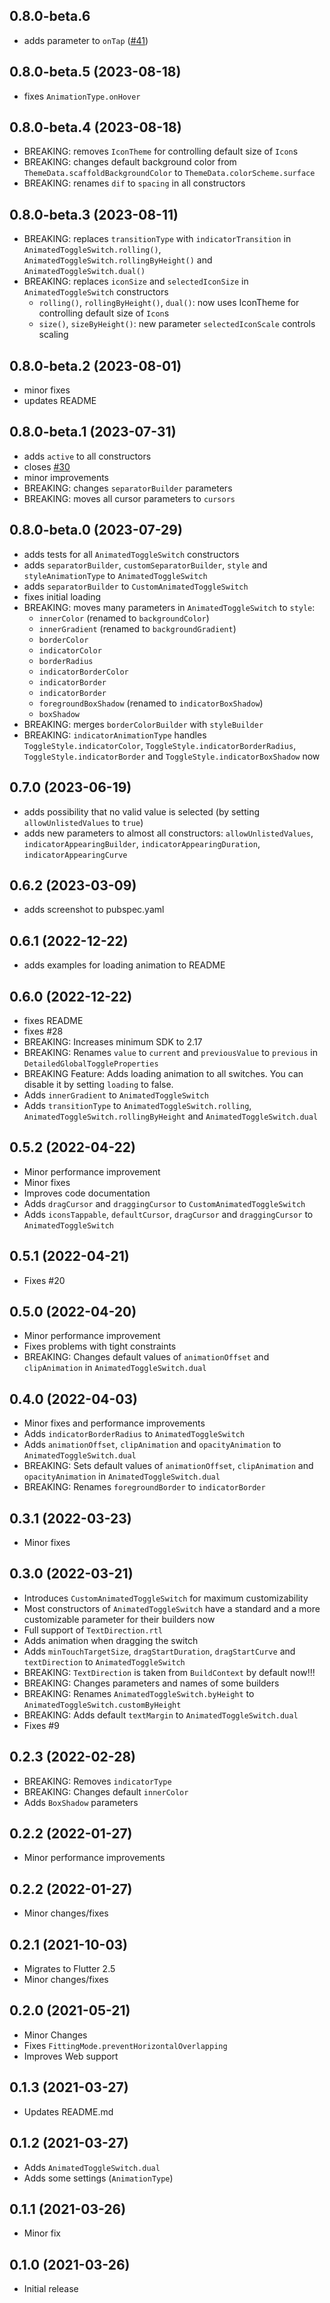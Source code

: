 ## 0.8.0-beta.6

- adds parameter to `onTap` ([#41](https://github.com/splashbyte/animated_toggle_switch/issues/41))

## 0.8.0-beta.5 (2023-08-18)

- fixes `AnimationType.onHover`

## 0.8.0-beta.4 (2023-08-18)

- BREAKING: removes `IconTheme` for controlling default size of `Icon`s
- BREAKING: changes default background color from `ThemeData.scaffoldBackgroundColor` to `ThemeData.colorScheme.surface`
- BREAKING: renames `dif` to `spacing` in all constructors

## 0.8.0-beta.3 (2023-08-11)

- BREAKING: replaces `transitionType` with `indicatorTransition` in `AnimatedToggleSwitch.rolling()`,
  `AnimatedToggleSwitch.rollingByHeight()` and `AnimatedToggleSwitch.dual()`
- BREAKING: replaces `iconSize` and `selectedIconSize` in `AnimatedToggleSwitch` constructors
  - `rolling()`, `rollingByHeight()`, `dual()`: now uses IconTheme for controlling default size of `Icon`s
  - `size()`, `sizeByHeight()`: new parameter `selectedIconScale` controls scaling

## 0.8.0-beta.2 (2023-08-01)

- minor fixes
- updates README

## 0.8.0-beta.1 (2023-07-31)

- adds `active` to all constructors
- closes [#30](https://github.com/splashbyte/animated_toggle_switch/issues/30)
- minor improvements
- BREAKING: changes `separatorBuilder` parameters
- BREAKING: moves all cursor parameters to `cursors`

## 0.8.0-beta.0 (2023-07-29)

- adds tests for all `AnimatedToggleSwitch` constructors
- adds `separatorBuilder`, `customSeparatorBuilder`, `style` and `styleAnimationType` to `AnimatedToggleSwitch`
- adds `separatorBuilder` to `CustomAnimatedToggleSwitch`
- fixes initial loading
- BREAKING: moves many parameters in `AnimatedToggleSwitch` to `style`:
    - `innerColor` (renamed to `backgroundColor`)
    - `innerGradient` (renamed to `backgroundGradient`)
    - `borderColor`
    - `indicatorColor`
    - `borderRadius`
    - `indicatorBorderColor`
    - `indicatorBorder`
    - `indicatorBorder`
    - `foregroundBoxShadow` (renamed to `indicatorBoxShadow`)
    - `boxShadow`
- BREAKING: merges `borderColorBuilder` with `styleBuilder`
- BREAKING: `indicatorAnimationType` handles `ToggleStyle.indicatorColor`, `ToggleStyle.indicatorBorderRadius`, `ToggleStyle.indicatorBorder` and `ToggleStyle.indicatorBoxShadow` now

## 0.7.0 (2023-06-19)

- adds possibility that no valid value is selected (by setting `allowUnlistedValues` to `true`)
- adds new parameters to almost all constructors: `allowUnlistedValues`, `indicatorAppearingBuilder`, `indicatorAppearingDuration`, `indicatorAppearingCurve`

## 0.6.2 (2023-03-09)

- adds screenshot to pubspec.yaml

## 0.6.1 (2022-12-22)

- adds examples for loading animation to README

## 0.6.0 (2022-12-22)

- fixes README
- fixes #28
- BREAKING: Increases minimum SDK to 2.17
- BREAKING: Renames `value` to `current` and `previousValue` to `previous` in `DetailedGlobalToggleProperties`
- BREAKING Feature: Adds loading animation to all switches. You can disable it by setting `loading` to false.
- Adds `innerGradient` to `AnimatedToggleSwitch`
- Adds `transitionType` to `AnimatedToggleSwitch.rolling`, `AnimatedToggleSwitch.rollingByHeight` and `AnimatedToggleSwitch.dual`

## 0.5.2 (2022-04-22)

- Minor performance improvement
- Minor fixes
- Improves code documentation
- Adds `dragCursor` and `draggingCursor` to `CustomAnimatedToggleSwitch`
- Adds `iconsTappable`, `defaultCursor`, `dragCursor` and `draggingCursor` to `AnimatedToggleSwitch`

## 0.5.1 (2022-04-21)

- Fixes #20

## 0.5.0 (2022-04-20)

- Minor performance improvement
- Fixes problems with tight constraints
- BREAKING: Changes default values of `animationOffset` and `clipAnimation` in `AnimatedToggleSwitch.dual`

## 0.4.0 (2022-04-03)

- Minor fixes and performance improvements
- Adds `indicatorBorderRadius` to `AnimatedToggleSwitch`
- Adds `animationOffset`, `clipAnimation` and `opacityAnimation` to `AnimatedToggleSwitch.dual`
- BREAKING: Sets default values of `animationOffset`, `clipAnimation` and `opacityAnimation` in `AnimatedToggleSwitch.dual`
- BREAKING: Renames `foregroundBorder` to `indicatorBorder`

## 0.3.1 (2022-03-23)

- Minor fixes

## 0.3.0 (2022-03-21)

- Introduces `CustomAnimatedToggleSwitch` for maximum customizability
- Most constructors of `AnimatedToggleSwitch` have a standard and a more customizable parameter for their builders now
- Full support of `TextDirection.rtl`
- Adds animation when dragging the switch
- Adds `minTouchTargetSize`, `dragStartDuration`, `dragStartCurve` and `textDirection` to `AnimatedToggleSwitch`
- BREAKING: `TextDirection` is taken from `BuildContext` by default now!!!
- BREAKING: Changes parameters and names of some builders
- BREAKING: Renames `AnimatedToggleSwitch.byHeight` to `AnimatedToggleSwitch.customByHeight`
- BREAKING: Adds default `textMargin` to `AnimatedToggleSwitch.dual`
- Fixes #9

## 0.2.3 (2022-02-28)

- BREAKING: Removes `indicatorType`
- BREAKING: Changes default `innerColor`
- Adds `BoxShadow` parameters

## 0.2.2 (2022-01-27)

- Minor performance improvements

## 0.2.2 (2022-01-27)

- Minor changes/fixes

## 0.2.1 (2021-10-03)

- Migrates to Flutter 2.5
- Minor changes/fixes

## 0.2.0 (2021-05-21)

- Minor Changes
- Fixes `FittingMode.preventHorizontalOverlapping`
- Improves Web support

## 0.1.3 (2021-03-27)

- Updates README.md

## 0.1.2 (2021-03-27)

- Adds `AnimatedToggleSwitch.dual`
- Adds some settings (`AnimationType`)

## 0.1.1 (2021-03-26)

- Minor fix

## 0.1.0 (2021-03-26)

- Initial release
